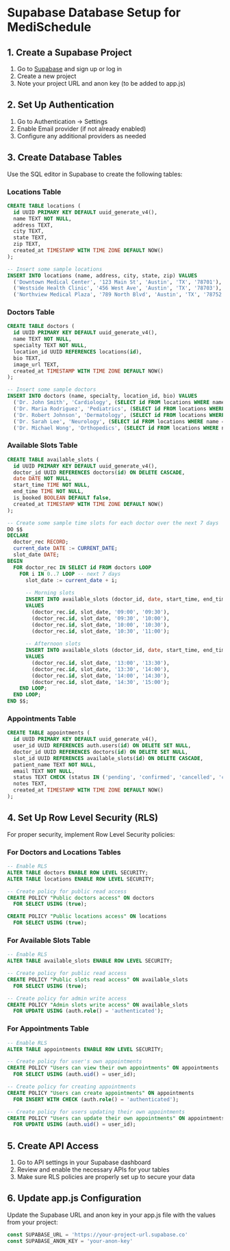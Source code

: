 # Supabase Database Setup for MediSchedule

## 1. Create a Supabase Project

1. Go to [Supabase](https://supabase.com) and sign up or log in
2. Create a new project
3. Note your project URL and anon key (to be added to app.js)

## 2. Set Up Authentication

1. Go to Authentication → Settings
2. Enable Email provider (if not already enabled)
3. Configure any additional providers as needed

## 3. Create Database Tables

Use the SQL editor in Supabase to create the following tables:

### Locations Table
```sql
CREATE TABLE locations (
  id UUID PRIMARY KEY DEFAULT uuid_generate_v4(),
  name TEXT NOT NULL,
  address TEXT,
  city TEXT,
  state TEXT,
  zip TEXT,
  created_at TIMESTAMP WITH TIME ZONE DEFAULT NOW()
);

-- Insert some sample locations
INSERT INTO locations (name, address, city, state, zip) VALUES
  ('Downtown Medical Center', '123 Main St', 'Austin', 'TX', '78701'),
  ('Westside Health Clinic', '456 West Ave', 'Austin', 'TX', '78703'),
  ('Northview Medical Plaza', '789 North Blvd', 'Austin', 'TX', '78752');
```

### Doctors Table
```sql
CREATE TABLE doctors (
  id UUID PRIMARY KEY DEFAULT uuid_generate_v4(),
  name TEXT NOT NULL,
  specialty TEXT NOT NULL,
  location_id UUID REFERENCES locations(id),
  bio TEXT,
  image_url TEXT,
  created_at TIMESTAMP WITH TIME ZONE DEFAULT NOW()
);

-- Insert some sample doctors
INSERT INTO doctors (name, specialty, location_id, bio) VALUES
  ('Dr. John Smith', 'Cardiology', (SELECT id FROM locations WHERE name = 'Downtown Medical Center'), 'Experienced cardiologist with over 15 years of practice'),
  ('Dr. Maria Rodriguez', 'Pediatrics', (SELECT id FROM locations WHERE name = 'Westside Health Clinic'), 'Specialized in pediatric care for infants and young children'),
  ('Dr. Robert Johnson', 'Dermatology', (SELECT id FROM locations WHERE name = 'Northview Medical Plaza'), 'Board certified dermatologist focusing on skin conditions'),
  ('Dr. Sarah Lee', 'Neurology', (SELECT id FROM locations WHERE name = 'Downtown Medical Center'), 'Specializes in neurological disorders and treatments'),
  ('Dr. Michael Wong', 'Orthopedics', (SELECT id FROM locations WHERE name = 'Westside Health Clinic'), 'Expert in sports injuries and joint replacements');
```

### Available Slots Table
```sql
CREATE TABLE available_slots (
  id UUID PRIMARY KEY DEFAULT uuid_generate_v4(),
  doctor_id UUID REFERENCES doctors(id) ON DELETE CASCADE,
  date DATE NOT NULL,
  start_time TIME NOT NULL,
  end_time TIME NOT NULL,
  is_booked BOOLEAN DEFAULT false,
  created_at TIMESTAMP WITH TIME ZONE DEFAULT NOW()
);

-- Create some sample time slots for each doctor over the next 7 days
DO $$
DECLARE
  doctor_rec RECORD;
  current_date DATE := CURRENT_DATE;
  slot_date DATE;
BEGIN
  FOR doctor_rec IN SELECT id FROM doctors LOOP
    FOR i IN 0..7 LOOP -- next 7 days
      slot_date := current_date + i;
      
      -- Morning slots
      INSERT INTO available_slots (doctor_id, date, start_time, end_time)
      VALUES 
        (doctor_rec.id, slot_date, '09:00', '09:30'),
        (doctor_rec.id, slot_date, '09:30', '10:00'),
        (doctor_rec.id, slot_date, '10:00', '10:30'),
        (doctor_rec.id, slot_date, '10:30', '11:00');
        
      -- Afternoon slots
      INSERT INTO available_slots (doctor_id, date, start_time, end_time)
      VALUES 
        (doctor_rec.id, slot_date, '13:00', '13:30'),
        (doctor_rec.id, slot_date, '13:30', '14:00'),
        (doctor_rec.id, slot_date, '14:00', '14:30'),
        (doctor_rec.id, slot_date, '14:30', '15:00');
    END LOOP;
  END LOOP;
END $$;
```

### Appointments Table
```sql
CREATE TABLE appointments (
  id UUID PRIMARY KEY DEFAULT uuid_generate_v4(),
  user_id UUID REFERENCES auth.users(id) ON DELETE SET NULL,
  doctor_id UUID REFERENCES doctors(id) ON DELETE SET NULL,
  slot_id UUID REFERENCES available_slots(id) ON DELETE CASCADE,
  patient_name TEXT NOT NULL,
  email TEXT NOT NULL,
  status TEXT CHECK (status IN ('pending', 'confirmed', 'cancelled', 'completed')) DEFAULT 'pending',
  notes TEXT,
  created_at TIMESTAMP WITH TIME ZONE DEFAULT NOW()
);
```

## 4. Set Up Row Level Security (RLS)

For proper security, implement Row Level Security policies:

### For Doctors and Locations Tables
```sql
-- Enable RLS
ALTER TABLE doctors ENABLE ROW LEVEL SECURITY;
ALTER TABLE locations ENABLE ROW LEVEL SECURITY;

-- Create policy for public read access
CREATE POLICY "Public doctors access" ON doctors
  FOR SELECT USING (true);

CREATE POLICY "Public locations access" ON locations
  FOR SELECT USING (true);
```

### For Available Slots Table
```sql
-- Enable RLS
ALTER TABLE available_slots ENABLE ROW LEVEL SECURITY;

-- Create policy for public read access
CREATE POLICY "Public slots read access" ON available_slots
  FOR SELECT USING (true);

-- Create policy for admin write access
CREATE POLICY "Admin slots write access" ON available_slots
  FOR UPDATE USING (auth.role() = 'authenticated');
```

### For Appointments Table
```sql
-- Enable RLS
ALTER TABLE appointments ENABLE ROW LEVEL SECURITY;

-- Create policy for user's own appointments
CREATE POLICY "Users can view their own appointments" ON appointments
  FOR SELECT USING (auth.uid() = user_id);

-- Create policy for creating appointments
CREATE POLICY "Users can create appointments" ON appointments
  FOR INSERT WITH CHECK (auth.role() = 'authenticated');

-- Create policy for users updating their own appointments
CREATE POLICY "Users can update their own appointments" ON appointments
  FOR UPDATE USING (auth.uid() = user_id);
```

## 5. Create API Access

1. Go to API settings in your Supabase dashboard
2. Review and enable the necessary APIs for your tables
3. Make sure RLS policies are properly set up to secure your data

## 6. Update app.js Configuration

Update the Supabase URL and anon key in your app.js file with the values from your project:

```javascript
const SUPABASE_URL = 'https://your-project-url.supabase.co'
const SUPABASE_ANON_KEY = 'your-anon-key'
```

